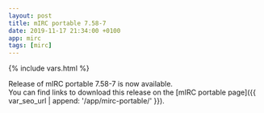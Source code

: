 ```yaml
---
layout: post
title: mIRC portable 7.58-7
date: 2019-11-17 21:34:00 +0100
app: mirc
tags: [mirc]
---
```

{% include vars.html %}

Release of mIRC portable 7.58-7 is now available.<br />
You can find links to download this release on the [mIRC portable page]({{ var_seo_url | append: '/app/mirc-portable/' }}).